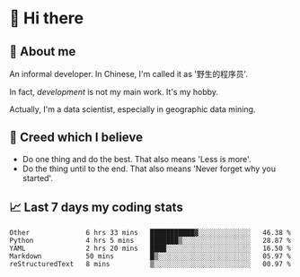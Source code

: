 # 👋 Hi there

## :speech_balloon: About me

An informal developer. In Chinese, I'm called it as '野生的程序员'.

In fact, _development_ is not my main work. It's my hobby.

Actually, I'm a data scientist, especially in geographic data mining.

## :see_no_evil: Creed which I believe

- Do one thing and do the best. That also means 'Less is more'.
- Do the thing until to the end. That also means 'Never forget why you started'.

## :chart_with_upwards_trend: Last 7 days my coding stats

<!--START_SECTION:waka-->
```text
Other              6 hrs 33 mins   ███████████▓░░░░░░░░░░░░░   46.38 % 
Python             4 hrs 5 mins    ███████▒░░░░░░░░░░░░░░░░░   28.87 % 
YAML               2 hrs 20 mins   ████░░░░░░░░░░░░░░░░░░░░░   16.50 % 
Markdown           50 mins         █▒░░░░░░░░░░░░░░░░░░░░░░░   05.97 % 
reStructuredText   8 mins          ▒░░░░░░░░░░░░░░░░░░░░░░░░   00.97 % 
```
<!--END_SECTION:waka-->
